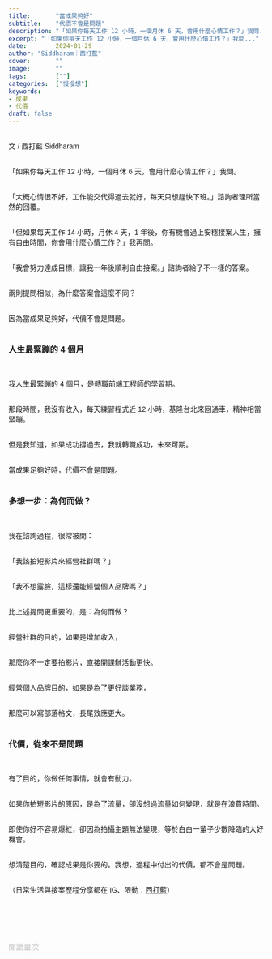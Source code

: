 ```yaml
---
title:       "當成果夠好"
subtitle:    "代價不會是問題"
description: "「如果你每天工作 12 小時，一個月休 6 天，會用什麼心情工作？」我問..."
excerpt: "「如果你每天工作 12 小時，一個月休 6 天，會用什麼心情工作？」我問..."
date:        2024-01-29
author: "Siddharam｜西打藍"
cover:       ""
image:       ""
tags:        [""]
categories:  ["慢慢想"]
keywords:
- 成果
- 代價
draft: false
---
```


<article style="font-family: 'Noto Sans TC', '微軟正黑體', sans-serif; font-weight: 300;">

<br>文 / 西打藍 Siddharam<br><br>

「如果你每天工作 12 小時，一個月休 6 天，會用什麼心情工作？」我問。<br><br>

「大概心情很不好，工作能交代得過去就好，每天只想趕快下班。」諮詢者理所當然的回覆。<br><br>

「但如果每天工作 14 小時，月休 4 天，1 年後，你有機會過上安穩接案人生，擁有自由時間，你會用什麼心情工作？」我再問。<br><br>

「我會努力達成目標，讓我一年後順利自由接案。」諮詢者給了不一樣的答案。<br><br>

兩則提問相似，為什麼答案會這麼不同？<br><br>

因為當成果足夠好，代價不會是問題。<br><br>


<h3 class="article-h1-color">人生最緊蹦的 4 個月</h3><br>

我人生最緊蹦的 4 個月，是轉職前端工程師的學習期。<br><br>

那段時間，我沒有收入，每天練習程式近 12 小時，基隆台北來回通車，精神相當緊蹦。<br><br>

但是我知道，如果成功撐過去，我就轉職成功，未來可期。<br><br>

當成果足夠好時，代價不會是問題。<br><br>


<h3 class="article-h1-color">多想一步：為何而做？</h3><br>

我在諮詢過程，很常被問：<br><br>

「我該拍短影片來經營社群嗎？」<br><br>

「我不想露臉，這樣還能經營個人品牌嗎？」<br><br>

比上述提問更重要的，是：為何而做？<br><br>

<!-- 我們的人生寶貴，在做任何事之前，最好要想清楚「為何而做？」<br><br> -->

經營社群的目的，如果是增加收入，<br><br>

那麼你不一定要拍影片，直接開課辦活動更快。<br><br>

經營個人品牌目的，如果是為了更好談業務，<br><br>

那麼可以寫部落格文，長尾效應更大。<br><br>


<h3 class="article-h1-color">代價，從來不是問題</h3><br>

有了目的，你做任何事情，就會有動力。<br><br>

如果你拍短影片的原因，是為了流量，卻沒想過流量如何變現，就是在浪費時間。<br><br>

即使你好不容易爆紅，卻因為拍攝主題無法變現，等於白白一輩子少數降臨的大好機會。<br><br>

想清楚目的，確認成果是你要的。我想，過程中付出的代價，都不會是問題。<br><br>




<!-- 
<!-- 案例 > 證明案例 > 壞處 > 怎麼改變（列步驟） > 結語總結金句 -->


（日常生活與接案歷程分享都在 IG、限動：<a href="https://www.instagram.com/sidd.blue/" target="_blank">西打藍</a>）<br><br>

<!-- <h3 class="article-h1-color"></h3><br> -->





<br><br><br>

</article>

<div style="color: #bfbfbf; font-size: 15px;" id="busuanzi_container_page_pv">
  閱讀量<span id="busuanzi_value_page_pv"></span>次
</div>

<script src="../../js/post.js"></script>
